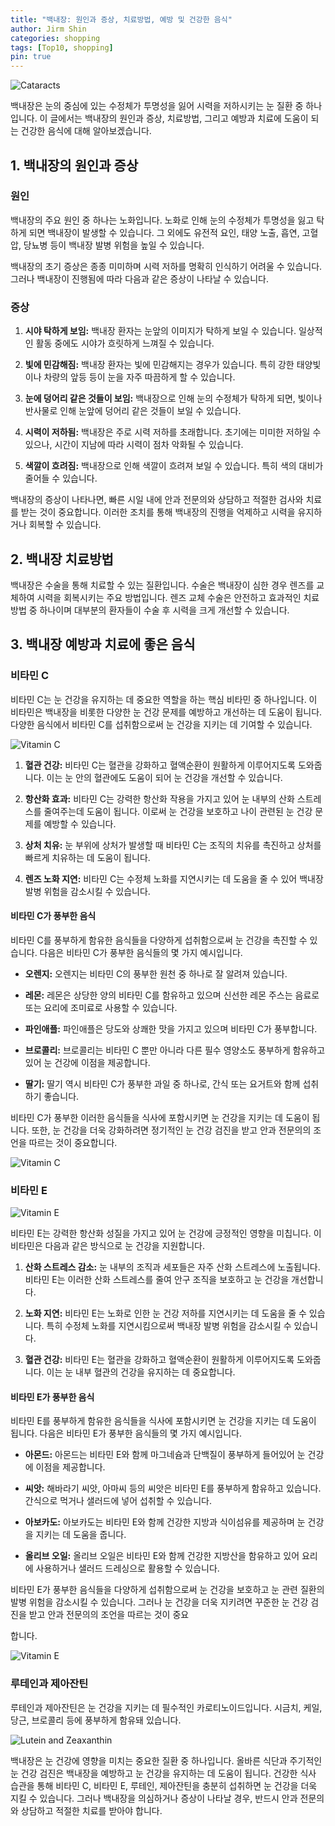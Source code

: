 ```yaml
---
title: "백내장: 원인과 증상, 치료방법, 예방 및 건강한 음식"
author: Jirm Shin
categories: shopping
tags: [Top10, shopping]
pin: true
---
```


![Cataracts](https://source.unsplash.com/1600x900/?cataracts) 

백내장은 눈의 중심에 있는 수정체가 투명성을 잃어 시력을 저하시키는 눈 질환 중 하나입니다. 이 글에서는 백내장의 원인과 증상, 치료방법, 그리고 예방과 치료에 도움이 되는 건강한 음식에 대해 알아보겠습니다.

## 1. 백내장의 원인과 증상

### 원인

백내장의 주요 원인 중 하나는 노화입니다. 노화로 인해 눈의 수정체가 투명성을 잃고 탁하게 되면 백내장이 발생할 수 있습니다. 그 외에도 유전적 요인, 태양 노출, 흡연, 고혈압, 당뇨병 등이 백내장 발병 위험을 높일 수 있습니다.

백내장의 초기 증상은 종종 미미하며 시력 저하를 명확히 인식하기 어려울 수 있습니다. 그러나 백내장이 진행됨에 따라 다음과 같은 증상이 나타날 수 있습니다.

### 증상

1. **시야 탁하게 보임:** 백내장 환자는 눈앞의 이미지가 탁하게 보일 수 있습니다. 일상적인 활동 중에도 시야가 흐릿하게 느껴질 수 있습니다.

2. **빛에 민감해짐:** 백내장 환자는 빛에 민감해지는 경우가 있습니다. 특히 강한 태양빛이나 차량의 앞등 등이 눈을 자주 따끔하게 할 수 있습니다.

3. **눈에 덩어리 같은 것들이 보임:** 백내장으로 인해 눈의 수정체가 탁하게 되면, 빛이나 반사물로 인해 눈앞에 덩어리 같은 것들이 보일 수 있습니다.

4. **시력이 저하됨:** 백내장은 주로 시력 저하를 초래합니다. 초기에는 미미한 저하일 수 있으나, 시간이 지남에 따라 시력이 점차 악화될 수 있습니다.

5. **색깔이 흐려짐:** 백내장으로 인해 색깔이 흐려져 보일 수 있습니다. 특히 색의 대비가 줄어들 수 있습니다.

백내장의 증상이 나타나면, 빠른 시일 내에 안과 전문의와 상담하고 적절한 검사와 치료를 받는 것이 중요합니다. 이러한 조치를 통해 백내장의 진행을 억제하고 시력을 유지하거나 회복할 수 있습니다.

## 2. 백내장 치료방법

백내장은 수술을 통해 치료할 수 있는 질환입니다. 수술은 백내장이 심한 경우 렌즈를 교체하여 시력을 회복시키는 주요 방법입니다. 렌즈 교체 수술은 안전하고 효과적인 치료 방법 중 하나이며 대부분의 환자들이 수술 후 시력을 크게 개선할 수 있습니다.

## 3. 백내장 예방과 치료에 좋은 음식

### 비타민 C

비타민 C는 눈 건강을 유지하는 데 중요한 역할을 하는 핵심 비타민 중 하나입니다. 이 비타민은 백내장을 비롯한 다양한 눈 건강 문제를 예방하고 개선하는 데 도움이 됩니다. 다양한 음식에서 비타민 C를 섭취함으로써 눈 건강을 지키는 데 기여할 수 있습니다.

![Vitamin C](https://source.unsplash.com/1600x900/?vitamin-c,food)

1. **혈관 건강:** 비타민 C는 혈관을 강화하고 혈액순환이 원활하게 이루어지도록 도와줍니다. 이는 눈 안의 혈관에도 도움이 되어 눈 건강을 개선할 수 있습니다.

2. **항산화 효과:** 비타민 C는 강력한 항산화 작용을 가지고 있어 눈 내부의 산화 스트레스를 줄여주는데 도움이 됩니다. 이로써 눈 건강을 보호하고 나이 관련된 눈 건강 문제를 예방할 수 있습니다.

3. **상처 치유:** 눈 부위에 상처가 발생할 때 비타민 C는 조직의 치유를 촉진하고 상처를 빠르게 치유하는 데 도움이 됩니다.

4. **렌즈 노화 지연:** 비타민 C는 수정체 노화를 지연시키는 데 도움을 줄 수 있어 백내장 발병 위험을 감소시킬 수 있습니다.

#### 비타민 C가 풍부한 음식

비타민 C를 풍부하게 함유한 음식들을 다양하게 섭취함으로써 눈 건강을 촉진할 수 있습니다. 다음은 비타민 C가 풍부한 음식들의 몇 가지 예시입니다.

- **오렌지:** 오렌지는 비타민 C의 풍부한 원천 중 하나로 잘 알려져 있습니다.

- **레몬:** 레몬은 상당한 양의 비타민 C를 함유하고 있으며 신선한 레몬 주스는 음료로 또는 요리에 조미료로 사용할 수 있습니다.

- **파인애플:** 파인애플은 당도와 상쾌한 맛을 가지고 있으며 비타민 C가 풍부합니다.

- **브로콜리:** 브로콜리는 비타민 C 뿐만 아니라 다른 필수 영양소도 풍부하게 함유하고 있어 눈 건강에 이점을 제공합니다.

- **딸기:** 딸기 역시 비타민 C가 풍부한 과일 중 하나로, 간식 또는 요거트와 함께 섭취하기 좋습니다.

비타민 C가 풍부한 이러한 음식들을 식사에 포함시키면 눈 건강을 지키는 데 도움이 됩니다. 또한, 눈 건강을 더욱 강화하려면 정기적인 눈 건강 검진을 받고 안과 전문의의 조언을 따르는 것이 중요합니다.

![Vitamin C](https://source.unsplash.com/1600x900/?vitamin-c,food)

### 비타민 E

![Vitamin E](https://source.unsplash.com/1600x900/?vitamin-e,food) 

비타민 E는 강력한 항산화 성질을 가지고 있어 눈 건강에 긍정적인 영향을 미칩니다. 이 비타민은 다음과 같은 방식으로 눈 건강을 지원합니다.

1. **산화 스트레스 감소:** 눈 내부의 조직과 세포들은 자주 산화 스트레스에 노출됩니다. 비타민 E는 이러한 산화 스트레스를 줄여 안구 조직을 보호하고 눈 건강을 개선합니다.

2. **노화 지연:** 비타민 E는 노화로 인한 눈 건강 저하를 지연시키는 데 도움을 줄 수 있습니다. 특히 수정체 노화를 지연시킴으로써 백내장 발병 위험을 감소시킬 수 있습니다.

3. **혈관 건강:** 비타민 E는 혈관을 강화하고 혈액순환이 원활하게 이루어지도록 도와줍니다. 이는 눈 내부 혈관의 건강을 유지하는 데 중요합니다.

#### 비타민 E가 풍부한 음식

비타민 E를 풍부하게 함유한 음식들을 식사에 포함시키면 눈 건강을 지키는 데 도움이 됩니다. 다음은 비타민 E가 풍부한 음식들의 몇 가지 예시입니다.

- **아몬드:** 아몬드는 비타민 E와 함께 마그네슘과 단백질이 풍부하게 들어있어 눈 건강에 이점을 제공합니다.

- **씨앗:** 해바라기 씨앗, 아마씨 등의 씨앗은 비타민 E를 풍부하게 함유하고 있습니다. 간식으로 먹거나 샐러드에 넣어 섭취할 수 있습니다.

- **아보카도:** 아보카도는 비타민 E와 함께 건강한 지방과 식이섬유를 제공하며 눈 건강을 지키는 데 도움을 줍니다.

- **올리브 오일:** 올리브 오일은 비타민 E와 함께 건강한 지방산을 함유하고 있어 요리에 사용하거나 샐러드 드레싱으로 활용할 수 있습니다.

비타민 E가 풍부한 음식들을 다양하게 섭취함으로써 눈 건강을 보호하고 눈 관련 질환의 발병 위험을 감소시킬 수 있습니다. 그러나 눈 건강을 더욱 지키려면 꾸준한 눈 건강 검진을 받고 안과 전문의의 조언을 따르는 것이 중요

합니다.

![Vitamin E](https://source.unsplash.com/1600x900/?vitamin-e,food) 

### 루테인과 제아잔틴

루테인과 제아잔틴은 눈 건강을 지키는 데 필수적인 카로티노이드입니다. 시금치, 케일, 당근, 브로콜리 등에 풍부하게 함유돼 있습니다.

![Lutein and Zeaxanthin](https://source.unsplash.com/1600x900/?lutein,food) 

백내장은 눈 건강에 영향을 미치는 중요한 질환 중 하나입니다. 올바른 식단과 주기적인 눈 건강 검진은 백내장을 예방하고 눈 건강을 유지하는 데 도움이 됩니다. 건강한 식사 습관을 통해 비타민 C, 비타민 E, 루테인, 제아잔틴을 충분히 섭취하면 눈 건강을 더욱 지킬 수 있습니다. 그러나 백내장을 의심하거나 증상이 나타날 경우, 반드시 안과 전문의와 상담하고 적절한 치료를 받아야 합니다.